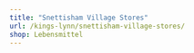 ```yaml
---
title: "Snettisham Village Stores"
url: /kings-lynn/snettisham-village-stores/
shop: Lebensmittel
---
```

